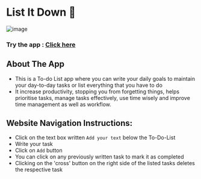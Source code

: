 # List It Down 📝
![image](https://github.com/srishti666/To-Do-list-app/assets/85846340/9d6c1c14-28f0-49d0-b1c4-18c45d0b185c)

### Try the app : [Click here](list-it-down-srishti.netlify.app)


## About The App
- This is a To-do List app where you can write your daily goals to maintain your day-to-day tasks or list everything that you have to do
- It increase productivity, stopping you from forgetting things, helps prioritise tasks, manage tasks effectively, use time wisely and improve time management as well as workflow.


## Website Navigation Instructions:
- Click on the text box written `Add your text` below the To-Do-List
- Write your task
- Click on `Add` button
- You can click on any previously written task to mark it as completed
- Clicking on the 'cross' button on the right side of the listed tasks deletes the respective task
